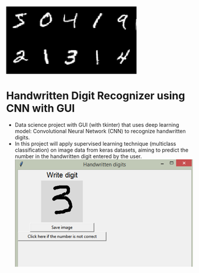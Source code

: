 ![Image](digits.png)
# Handwritten Digit Recognizer using CNN with GUI 
* Data science project with GUI (with tkinter) that uses deep learning model: Convolutional Neural Network (CNN) to recognize handwritten digits.
* In this project will apply supervised learning technique (multiclass classification) on image data from keras datasets, aiming to predict the number in the handwritten digit entered by the user.
![Image](Gui.png)


